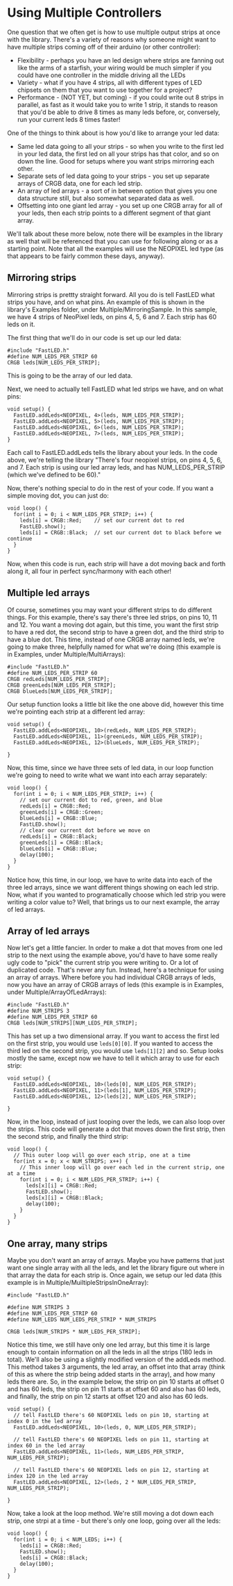 Using Multiple Controllers
==========================

One question that we often get is how to use multiple output strips at once with the library.  There's a variety of reasons why someone might want to have multiple strips coming off of their arduino (or other controller):

* Flexibility - perhaps you have an led design where strips are fanning out like the arms of a starfish, your wiring would be much simpler if you could have one controller in the middle driving all the LEDs
* Variety - what if you have 4 strips, all with different types of LED chipsets on them that you want to use together for a project?
* Performance - (NOT YET, but coming) - if you could write out 8 strips in parallel, as fast as it would take you to write 1 strip, it stands to reason that you'd be able to drive 8 times as many leds before, or, conversely, run your current leds 8 times faster!

One of the things to think about is how you'd like to arrange your led data:

* Same led data going to all your strips - so when you write to the first led in your led data, the first led on all your strips has that color, and so on down the line.  Good for setups where you want strips mirroring each other.
* Separate sets of led data going to your strips - you set up separate arrays of CRGB data, one for each led strip.
* An array of led arrays - a sort of in between option that gives you one data structure still, but also somewhat separated data as well.
* Offsetting into one giant led array - you set up one CRGB array for all of your leds, then each strip points to a different segment of that giant array.

We'll talk about these more below, note there will be examples in the library as well that will be referenced that you can use for following along or as a starting point.  Note that all the examples will use the NEOPIXEL led type (as that appears to be fairly common these days, anyway).

Mirroring strips
----------------

Mirroring strips is prettty straight forward.  All you do is tell FastLED what strips you have, and on what pins.  An example of this is shown in the library's Examples folder, under Multiple/MirroringSample.  In this sample, we have 4 strips of NeoPixel leds, on pins 4, 5, 6 and 7.  Each strip has 60 leds on it.

The first thing that we'll do in our code is set up our led data:

```
#include "FastLED.h"
#define NUM_LEDS_PER_STRIP 60
CRGB leds[NUM_LEDS_PER_STRIP];
```

This is going to be the array of our led data.  

Next, we need to actually tell FastLED what led strips we have, and on what pins:

```
void setup() {
  FastLED.addLeds<NEOPIXEL, 4>(leds, NUM_LEDS_PER_STRIP);
  FastLED.addLeds<NEOPIXEL, 5>(leds, NUM_LEDS_PER_STRIP);
  FastLED.addLeds<NEOPIXEL, 6>(leds, NUM_LEDS_PER_STRIP);
  FastLED.addLeds<NEOPIXEL, 7>(leds, NUM_LEDS_PER_STRIP);
}
```

Each call to FastLED.addLeds tells the library about your leds.  In the code above, we're telling the library "There's four neopixel strips, on pins 4, 5, 6, and 7.  Each strip is using our led array leds, and has NUM_LEDS_PER_STRIP (which we've defined to be 60)."

Now, there's nothing special to do in the rest of your code.  If you want a simple moving dot, you can just do:

```
void loop() {
  for(int i = 0; i < NUM_LEDS_PER_STRIP; i++) {
    leds[i] = CRGB::Red;    // set our current dot to red
    FastLED.show();
    leds[i] = CRGB::Black;  // set our current dot to black before we continue
  }
}
```

Now, when this code is run, each strip will have a dot moving back and forth along it, all four in perfect sync/harmony with each other!


Multiple led arrays
-------------------

Of course, sometimes you may want your different strips to do different things.  For this example, there's say there's three led strips, on pins 10, 11 and 12.  You want a moving dot again, but this time, you want the first strip to have a red dot, the second strip to have a green dot, and the third strip to have a blue dot.  This time, instead of one CRGB array named leds, we're going to make three, helpfully named for what we're doing (this example is in Examples, under Multiple/MultiArrays):

```
#include "FastLED.h"
#define NUM_LEDS_PER_STRIP 60
CRGB redLeds[NUM_LEDS_PER_STRIP];
CRGB greenLeds[NUM_LEDS_PER_STRIP];
CRGB blueLeds[NUM_LEDS_PER_STRIP];
```

Our setup function looks a little bit like the one above did, however this time we're pointing each strip at a different led array:

```
void setup() {
  FastLED.addLeds<NEOPIXEL, 10>(redLeds, NUM_LEDS_PER_STRIP);
  FastLED.addLeds<NEOPIXEL, 11>(greenLeds, NUM_LEDS_PER_STRIP);
  FastLED.addLeds<NEOPIXEL, 12>(blueLeds, NUM_LEDS_PER_STRIP);

}
```

Now, this time, since we have three sets of led data, in our loop function we're going to need to write what we want into each array separately:

```
void loop() {
  for(int i = 0; i < NUM_LEDS_PER_STRIP; i++) {
    // set our current dot to red, green, and blue
    redLeds[i] = CRGB::Red;
    greenLeds[i] = CRGB::Green;
    blueLeds[i] = CRGB::Blue;
    FastLED.show();
    // clear our current dot before we move on
    redLeds[i] = CRGB::Black;
    greenLeds[i] = CRGB::Black;
    blueLeds[i] = CRGB::Blue;
    delay(100);
  }
}
```

Notice how, this time, in our loop, we have to write data into each of the three led arrays, since we want different things showing on each led strip.  Now, what if you wanted to programatically choose which led strip you were writing a color value to?  Well, that brings us to our next example, the array of led arrays.

Array of led arrays
-------------------

Now let's get a little fancier.  In order to make a dot that moves from one led strip to the next using the example above, you'd have to have some really ugly code to "pick" the current strip you were writing to.  Or a lot of duplicated code.  That's never any fun.  Instead, here's a technique for using an array of arrays.  Where before you had individual CRGB arrays of leds, now you have an array of CRGB arrays of leds (this example is in Examples, under Multiple/ArrayOfLedArrays):

```
#include "FastLED.h"
#define NUM_STRIPS 3
#define NUM_LEDS_PER_STRIP 60
CRGB leds[NUM_STRIPS][NUM_LEDS_PER_STRIP];
```

This has set up a two dimensional array.  If you want to access the first led on the first strip, you would use ```leds[0][0]```.  If you wanted to access the third led on the second strip, you would use ```leds[1][2]``` and so.  Setup looks mostly the same, except now we have to tell it which array to use for each strip:

```
void setup() {
  FastLED.addLeds<NEOPIXEL, 10>(leds[0], NUM_LEDS_PER_STRIP);
  FastLED.addLeds<NEOPIXEL, 11>(leds[1], NUM_LEDS_PER_STRIP);
  FastLED.addLeds<NEOPIXEL, 12>(leds[2], NUM_LEDS_PER_STRIP);

}
```

Now, in the loop, instead of just looping over the leds, we can also loop over the strips.  This code will generate a dot that moves down the first strip, then the second strip, and finally the third strip:

```
void loop() {
  // This outer loop will go over each strip, one at a time
  for(int x = 0; x < NUM_STRIPS; x++) {
    // This inner loop will go over each led in the current strip, one at a time
    for(int i = 0; i < NUM_LEDS_PER_STRIP; i++) {
      leds[x][i] = CRGB::Red;
      FastLED.show();
      leds[x][i] = CRGB::Black;
      delay(100);
    }
  }
}
```

One array, many strips
-----------------------

Maybe you don't want an array of arrays.  Maybe you have patterns that just want one single array with all the leds, and let the library figure out where in that array the data for each strip is.  Once again, we setup our led data (this example is in Multiple/MuiltipleStripsInOneArray):

```
#include "FastLED.h"

#define NUM_STRIPS 3
#define NUM_LEDS_PER_STRIP 60
#define NUM_LEDS NUM_LEDS_PER_STRIP * NUM_STRIPS

CRGB leds[NUM_STRIPS * NUM_LEDS_PER_STRIP];
```

Notice this time, we still have only one led array, but this time it is large enough to contain information on all the leds in all the strips (180 leds in total).  We'll also be using a slightly modified version of the addLeds method.  This method takes 3 arguments, the led array, an offset into that array (think of this as where the strip being added starts in the array), and how many leds there are.  So, in the example below, the strip on pin 10 starts at offset 0 and has 60 leds, the strip on pin 11 starts at offset 60 and also has 60 leds, and finally, the strip on pin 12 starts at offset 120 and also has 60 leds.

```
void setup() {
  // tell FastLED there's 60 NEOPIXEL leds on pin 10, starting at index 0 in the led array
  FastLED.addLeds<NEOPIXEL, 10>(leds, 0, NUM_LEDS_PER_STRIP);

  // tell FastLED there's 60 NEOPIXEL leds on pin 11, starting at index 60 in the led array
  FastLED.addLeds<NEOPIXEL, 11>(leds, NUM_LEDS_PER_STRIP, NUM_LEDS_PER_STRIP);

  // tell FastLED there's 60 NEOPIXEL leds on pin 12, starting at index 120 in the led array
  FastLED.addLeds<NEOPIXEL, 12>(leds, 2 * NUM_LEDS_PER_STRIP, NUM_LEDS_PER_STRIP);

}
```

Now, take a look at the loop method.  We're still moving a dot down each strip, one strpi at a time - but there's only one loop, going over all the leds:

```
void loop() {
  for(int i = 0; i < NUM_LEDS; i++) {
    leds[i] = CRGB::Red;
    FastLED.show();
    leds[i] = CRGB::Black;
    delay(100);
  }
}
```
